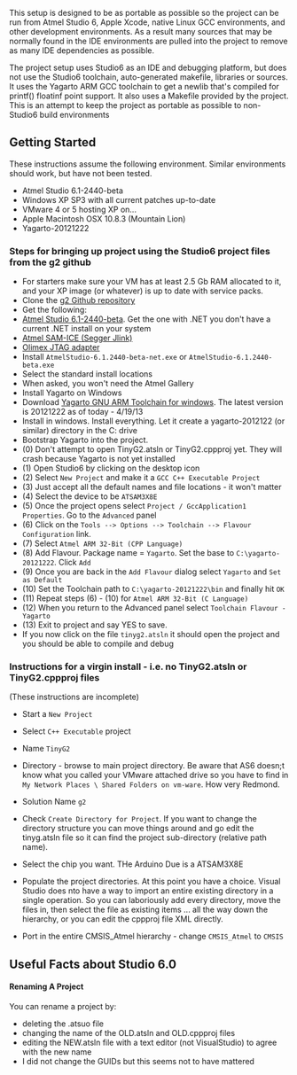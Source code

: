 This setup is designed to be as portable as possible so the project can be run from Atmel Studio 6, Apple Xcode, native Linux GCC environments, and other development environments. As a result many sources that may be normally found in the IDE environments are pulled into the project to remove as many IDE dependencies as possible. 

The project setup uses Studio6 as an IDE and debugging platform, but does not use the Studio6 toolchain, auto-generated makefile, libraries or sources. It uses the Yagarto ARM GCC toolchain to get a newlib that's compiled for printf() floatinf point support. It also uses a Makefile provided by the project. This is an attempt to keep the project as portable as possible to non-Studio6 build environments

## Getting Started
These instructions assume the following environment. Similar environments should work, but have not been tested.
* Atmel Studio 6.1-2440-beta
* Windows XP SP3 with all current patches up-to-date
* VMware 4 or 5 hosting XP on...
* Apple Macintosh OSX 10.8.3 (Mountain Lion)
* Yagarto-20121222

### Steps for bringing up project using the Studio6 project files from the g2 github
* For starters make sure your VM has at least 2.5 Gb RAM allocated to it, and your XP image (or whatever) is up to date with service packs. 
* Clone the [g2 Github repository](https://github.com/synthetos/g2)
* Get the following:
 * [Atmel Studio 6.1-2440-beta](http://www.atmel.com/tools/atmelstudio.aspx). Get the one with .NET you don't have a current .NET install on your system
 * [Atmel SAM-ICE (Segger Jlink)](http://www.mouser.com/ProductDetail/Atmel/AT91SAM-ICE/?qs=%2fha2pyFadujAZ79HQyfG%252bJm4Wmz2%2fLVln%2foieqku2gI%3d) 
 * [Olimex JTAG adapter](http://www.mouser.com/ProductDetail/Olimex-Ltd/ARM-JTAG-20-10/?qs=sGAEpiMZZMt%2f9hUFx8MktsRg8ShTvwMQusYCyASUbpU%3d)
* Install `AtmelStudio-6.1.2440-beta-net.exe` or `AtmelStudio-6.1.2440-beta.exe`
 * Select the standard install locations
 * When asked, you won't need the Atmel Gallery
* Install Yagarto on Windows
 * Download [Yagarto GNU ARM Toolchain for windows](http://www.yagarto.de/#download). The latest version is 20121222 as of today - 4/19/13
 * Install in windows. Install everything. Let it create a yagarto-2012122 (or similar) directory in the C: drive
* Bootstrap Yagarto into the project.
 * (0) Don't attempt to open TinyG2.atsln or TinyG2.cppproj yet. They will crash because Yagarto is not yet installed
 * (1) Open Studio6 by clicking on the desktop icon
 * (2) Select `New Project` and make it a `GCC C++ Executable Project`
 * (3) Just accept all the default names and file locations - it won't matter
 * (4) Select the device to be `ATSAM3X8E`
 * (5) Once the project opens select `Project / GccApplication1 Properties`. Go to the `Advanced` panel
 * (6) Click on the `Tools --> Options --> Toolchain --> Flavour Configuration` link. 
 * (7) Select `Atmel ARM 32-Bit (CPP Language)`
 * (8) Add Flavour. Package name = `Yagarto`. Set the base to `C:\yagarto-20121222`. Click `Add`
 * (9) Once you are back in the `Add Flavour` dialog select `Yagarto` and `Set as Default`
 * (10) Set the Toolchain path to `C:\yagarto-20121222\bin` and finally hit `OK`
 * (11) Repeat steps (6) - (10) for `Atmel ARM 32-Bit (C Language)`
 * (12) When you return to the Advanced panel select `Toolchain Flavour - Yagarto`
 * (13) Exit to project and say YES to save.
* If you now click on the file `tinyg2.atsln` it should open the project and you should be able to compile and debug

### Instructions for a virgin install - i.e. no TinyG2.atsln or TinyG2.cppproj files 
(These instructions are incomplete)
* Start a `New Project`
 * Select `C++ Executable` project
 * Name `TinyG2`
 * Directory - browse to main project directory. Be aware that AS6 doesn;t know what you called your VMware attached drive so you have to find in `My Network Places \ Shared Folders on vm-ware`. How very Redmond.
 * Solution Name `g2`
 * Check `Create Directory for Project`. If you want to change the directory structure you can move things around and go edit the tinyg.atsln file so it can find the project sub-directory (relative path name).
 * Select the chip you want. THe Arduino Due is a ATSAM3X8E

* Populate the project directories. At this point you have a choice. Visual Studio does nto have a way to import an entire existing directory in a single operation. So you can laboriously add every directory, move the files in, then select the file as existing items ... all the way down the hierarchy, or you can edit the cppproj file XML directly.

* Port in the entire CMSIS_Atmel hierarchy - change `CMSIS_Atmel` to `CMSIS`

## Useful Facts about Studio 6.0

#### Renaming A Project
You can rename a project by:
* deleting the .atsuo file
* changing the name of the OLD.atsln and OLD.cppproj files
* editing the NEW.atsln file with a text editor (not VisualStudio) to agree with the new name
* I did not change the GUIDs but this seems not to have mattered
